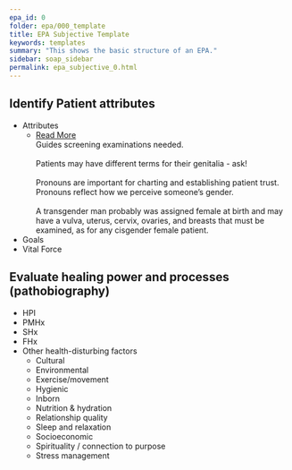 ```yaml
---
epa_id: 0
folder: epa/000_template
title: EPA Subjective Template
keywords: templates
summary: "This shows the basic structure of an EPA."
sidebar: soap_sidebar
permalink: epa_subjective_0.html
---
```


## Identify Patient attributes

- Attributes
	- <div class="panel-group" id="accordion">
                    <div class="panel panel-default">
                        <div class="panel-heading">
                            <div class="panel-title">
                                <a class="noCrossRef accordion-toggle" data-toggle="collapse" data-parent="#accordion" href="#collapseOne">Read More</a>
                            </div>
                        </div>
                        <div id="collapseOne" class="panel-collapse collapse noCrossRef">
                            <div class="panel-body">
                                Guides screening examinations needed. <br/><br/> Patients may have different terms for their genitalia - ask!<br/><br/>Pronouns are important for charting and establishing patient trust. Pronouns reflect how we perceive someone’s gender.<br/><br/>A transgender man probably was assigned female at birth and may have a vulva, uterus, cervix, ovaries, and breasts that must be examined, as for any cisgender female patient.
                            </div>
                        </div>
    				 </div>
      </div>
- Goals
- Vital Force

## Evaluate healing power and processes (pathobiography)

- HPI
- PMHx
- SHx
- FHx
- Other health-disturbing factors
	- Cultural
	- Environmental
	- Exercise/movement
	- Hygienic
	- Inborn
	- Nutrition & hydration
	- Relationship quality
	- Sleep and relaxation
	- Socioeconomic
	- Spirituality / connection to purpose
	- Stress management
